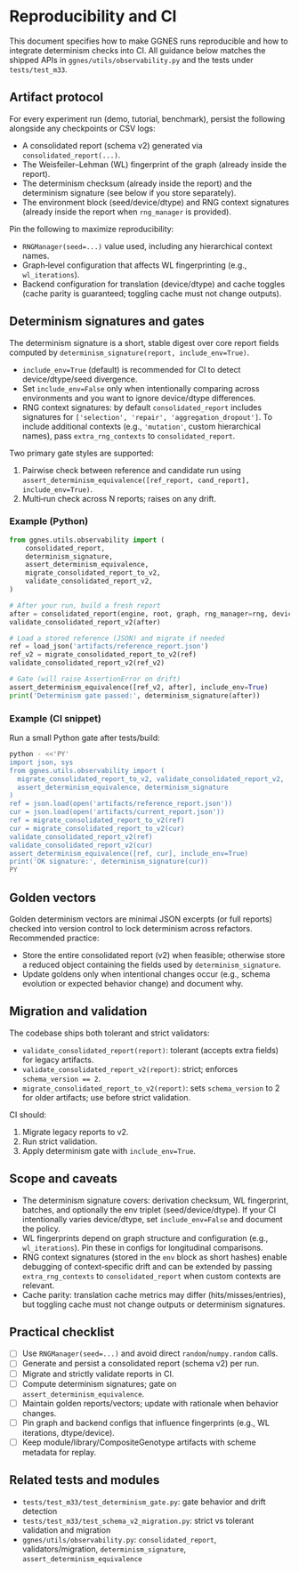 # Reproducibility and CI

This document specifies how to make GGNES runs reproducible and how to integrate determinism checks into CI. All guidance below matches the shipped APIs in `ggnes/utils/observability.py` and the tests under `tests/test_m33`.

## Artifact protocol

For every experiment run (demo, tutorial, benchmark), persist the following alongside any checkpoints or CSV logs:
- A consolidated report (schema v2) generated via `consolidated_report(...)`.
- The Weisfeiler–Lehman (WL) fingerprint of the graph (already inside the report).
- The determinism checksum (already inside the report) and the determinism signature (see below if you store separately).
- The environment block (seed/device/dtype) and RNG context signatures (already inside the report when `rng_manager` is provided).

Pin the following to maximize reproducibility:
- `RNGManager(seed=...)` value used, including any hierarchical context names.
- Graph‐level configuration that affects WL fingerprinting (e.g., `wl_iterations`).
- Backend configuration for translation (device/dtype) and cache toggles (cache parity is guaranteed; toggling cache must not change outputs).

## Determinism signatures and gates

The determinism signature is a short, stable digest over core report fields computed by `determinism_signature(report, include_env=True)`.
- `include_env=True` (default) is recommended for CI to detect device/dtype/seed divergence.
- Set `include_env=False` only when intentionally comparing across environments and you want to ignore device/dtype differences.
- RNG context signatures: by default `consolidated_report` includes signatures for `['selection', 'repair', 'aggregation_dropout']`. To include additional contexts (e.g., `'mutation'`, custom hierarchical names), pass `extra_rng_contexts` to `consolidated_report`.

Two primary gate styles are supported:
1) Pairwise check between reference and candidate run using `assert_determinism_equivalence([ref_report, cand_report], include_env=True)`.
2) Multi‐run check across N reports; raises on any drift.

### Example (Python)
```python
from ggnes.utils.observability import (
    consolidated_report,
    determinism_signature,
    assert_determinism_equivalence,
    migrate_consolidated_report_to_v2,
    validate_consolidated_report_v2,
)

# After your run, build a fresh report
after = consolidated_report(engine, root, graph, rng_manager=rng, device='cpu', dtype='float32')
validate_consolidated_report_v2(after)

# Load a stored reference (JSON) and migrate if needed
ref = load_json('artifacts/reference_report.json')
ref_v2 = migrate_consolidated_report_to_v2(ref)
validate_consolidated_report_v2(ref_v2)

# Gate (will raise AssertionError on drift)
assert_determinism_equivalence([ref_v2, after], include_env=True)
print('Determinism gate passed:', determinism_signature(after))
```

### Example (CI snippet)
Run a small Python gate after tests/build:
```bash
python - <<'PY'
import json, sys
from ggnes.utils.observability import (
  migrate_consolidated_report_to_v2, validate_consolidated_report_v2,
  assert_determinism_equivalence, determinism_signature
)
ref = json.load(open('artifacts/reference_report.json'))
cur = json.load(open('artifacts/current_report.json'))
ref = migrate_consolidated_report_to_v2(ref)
cur = migrate_consolidated_report_to_v2(cur)
validate_consolidated_report_v2(ref)
validate_consolidated_report_v2(cur)
assert_determinism_equivalence([ref, cur], include_env=True)
print('OK signature:', determinism_signature(cur))
PY
```

## Golden vectors

Golden determinism vectors are minimal JSON excerpts (or full reports) checked into version control to lock determinism across refactors. Recommended practice:
- Store the entire consolidated report (v2) when feasible; otherwise store a reduced object containing the fields used by `determinism_signature`.
- Update goldens only when intentional changes occur (e.g., schema evolution or expected behavior change) and document why.

## Migration and validation

The codebase ships both tolerant and strict validators:
- `validate_consolidated_report(report)`: tolerant (accepts extra fields) for legacy artifacts.
- `validate_consolidated_report_v2(report)`: strict; enforces `schema_version == 2`.
- `migrate_consolidated_report_to_v2(report)`: sets `schema_version` to 2 for older artifacts; use before strict validation.

CI should:
1) Migrate legacy reports to v2.
2) Run strict validation.
3) Apply determinism gate with `include_env=True`.

## Scope and caveats

- The determinism signature covers: derivation checksum, WL fingerprint, batches, and optionally the env triplet (seed/device/dtype). If your CI intentionally varies device/dtype, set `include_env=False` and document the policy.
- WL fingerprints depend on graph structure and configuration (e.g., `wl_iterations`). Pin these in configs for longitudinal comparisons.
- RNG context signatures (stored in the `env` block as short hashes) enable debugging of context‐specific drift and can be extended by passing `extra_rng_contexts` to `consolidated_report` when custom contexts are relevant.
- Cache parity: translation cache metrics may differ (hits/misses/entries), but toggling cache must not change outputs or determinism signatures.

## Practical checklist

- [ ] Use `RNGManager(seed=...)` and avoid direct `random`/`numpy.random` calls.
- [ ] Generate and persist a consolidated report (schema v2) per run.
- [ ] Migrate and strictly validate reports in CI.
- [ ] Compute determinism signatures; gate on `assert_determinism_equivalence`.
- [ ] Maintain golden reports/vectors; update with rationale when behavior changes.
- [ ] Pin graph and backend configs that influence fingerprints (e.g., WL iterations, dtype/device).
- [ ] Keep module/library/CompositeGenotype artifacts with scheme metadata for replay.

## Related tests and modules

- `tests/test_m33/test_determinism_gate.py`: gate behavior and drift detection
- `tests/test_m33/test_schema_v2_migration.py`: strict vs tolerant validation and migration
- `ggnes/utils/observability.py`: `consolidated_report`, validators/migration, `determinism_signature`, `assert_determinism_equivalence`
